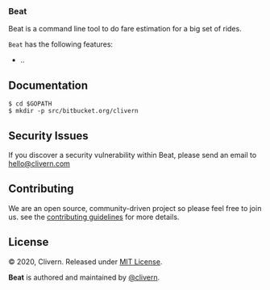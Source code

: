 ### Beat

Beat is a command line tool to do fare estimation for a big set of rides.

`Beat` has the following features:

- ..

## Documentation

```
$ cd $GOPATH
$ mkdir -p src/bitbucket.org/clivern
```


## Security Issues

If you discover a security vulnerability within Beat, please send an email to [hello@clivern.com](mailto:hello@clivern.com)


## Contributing

We are an open source, community-driven project so please feel free to join us. see the [contributing guidelines](CONTRIBUTING.md) for more details.


## License

© 2020, Clivern. Released under [MIT License](https://opensource.org/licenses/mit-license.php).

**Beat** is authored and maintained by [@clivern](http://bitbucket.org/clivern).
